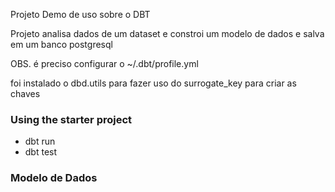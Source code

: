 Projeto Demo de uso sobre o DBT

Projeto analisa dados de um dataset e constroi um modelo de dados e salva em um banco postgresql

OBS. é preciso configurar o ~/.dbt/profile.yml

foi instalado o dbd.utils para fazer uso do surrogate_key para criar as chaves 

### Using the starter project


- dbt run
- dbt test


### Modelo de Dados


